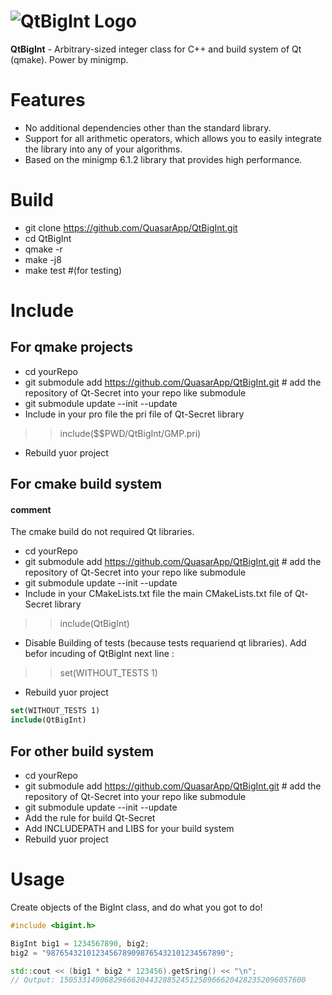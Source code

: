 
# ![QtBigInt Logo](res/png/QtBigIntLogo2.png)

**QtBigInt** - Arbitrary-sized integer class for C++ and build system of Qt (qmake). Power by minigmp.


# Features
* No additional dependencies other than the standard library.
* Support for all arithmetic operators, which allows you to easily integrate the library into any of your algorithms.
* Based on the minigmp 6.1.2 library that provides high performance.

# Build


 * git clone https://github.com/QuasarApp/QtBigInt.git
 * cd QtBigInt
 * qmake -r 
 * make -j8
 * make test #(for testing)

# Include

## For qmake projects 

 * cd yourRepo
 * git submodule add https://github.com/QuasarApp/QtBigInt.git # add the repository of Qt-Secret into your repo like submodule
 * git submodule update --init --update
 * Include in your pro file the pri file of Qt-Secret library
  >> include($$PWD/QtBigInt/GMP.pri)
 * Rebuild yuor project

## For cmake build system
 #### comment
The cmake build do not required Qt libraries. 
 
 * cd yourRepo
 * git submodule add https://github.com/QuasarApp/QtBigInt.git # add the repository of Qt-Secret into your repo like submodule
 * git submodule update --init --update
 * Include in your CMakeLists.txt file the main CMakeLists.txt file of Qt-Secret library
  >> include(QtBigInt)
 * Disable Building of tests (because tests requariend qt libraries). Add befor incuding of QtBigInt next line :
  >> set(WITHOUT_TESTS 1)
 * Rebuild yuor project

``` cmake
set(WITHOUT_TESTS 1)
include(QtBigInt)
```

## For other build system
 
 * cd yourRepo
 * git submodule add https://github.com/QuasarApp/QtBigInt.git # add the repository of Qt-Secret into your repo like submodule
 * git submodule update --init --update
 * Add the rule for build Qt-Secret
 * Add INCLUDEPATH and LIBS for your build system 
 * Rebuild yuor project


# Usage
Create objects of the BigInt class, and do what you got to do!

``` cpp
#include <bigint.h>

BigInt big1 = 1234567890, big2;
big2 = "9876543210123456789098765432101234567890";

std::cout << (big1 * big2 * 123456).getSring() << "\n";
// Output: 1505331490682966620443288524512589666204282352096057600
```
